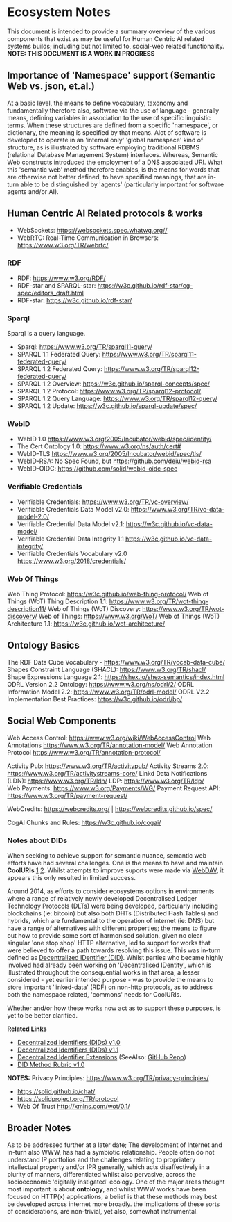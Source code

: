 # Ecosystem Notes  

This document is intended to provide a summary overview of the various components that exist as may be useful for Human Centric AI related systems builds; including but not limited to, social-web related functionality.  **NOTE: THIS DOCUMENT IS A WORK IN PROGRESS**

## Importance of 'Namespace' support (Semantic Web vs. json, et.al.)

At a basic level, the means to define vocabulary, taxonomy and fundamentally therefore also, software via the use of language - generally means, defining variables in association to the use of specific linguistic terms.  When these structures are defined from a specific 'namespace', or dictionary, the meaning is specified by that means.  Alot of software is developed to operate in an 'internal only' 'global namespace' kind of structure, as is illustrated by software employing traditional RDBMS (relational Database Management System) interfaces.  Whereas, Semantic Web constructs introduced the employment of a DNS associated URI.  What this 'semantic web' method therefore enables, is the means for words that are otherwise not better defined, to have specified meanings, that are in-turn able to be distinguished by 'agents' (particularly important for software agents and/or AI).  


## Human Centric AI Related protocols & works

- WebSockets: https://websockets.spec.whatwg.org// 
- WebRTC: Real-Time Communication in Browsers: https://www.w3.org/TR/webrtc/ 


### RDF
- RDF: https://www.w3.org/RDF/ 
- RDF-star and SPARQL-star: https://w3c.github.io/rdf-star/cg-spec/editors_draft.html 
- RDF-star: https://w3c.github.io/rdf-star/ 

### Sparql 
Sparql is a query language.
- Sparql: https://www.w3.org/TR/sparql11-query/ 
- SPARQL 1.1 Federated Query: https://www.w3.org/TR/sparql11-federated-query/ 
- SPARQL 1.2 Federated Query: https://www.w3.org/TR/sparql12-federated-query/ 
- SPARQL 1.2 Overview: https://w3c.github.io/sparql-concepts/spec/ 
- SPARQL 1.2 Protocol: https://www.w3.org/TR/sparql12-protocol/
- SPARQL 1.2 Query Language: https://www.w3.org/TR/sparql12-query/ 
- SPARQL 1.2 Update: https://w3c.github.io/sparql-update/spec/ 

### WebID
- WebID 1.0 https://www.w3.org/2005/Incubator/webid/spec/identity/
- The Cert Ontology 1.0:  https://www.w3.org/ns/auth/cert#
- WebID-TLS https://www.w3.org/2005/Incubator/webid/spec/tls/
- WebID-RSA: No Spec Found, but https://github.com/deiu/webid-rsa 
- WebID-OIDC: https://github.com/solid/webid-oidc-spec 

### Verifiable Credentials
- Verifiable Credentials: https://www.w3.org/TR/vc-overview/
- Verifiable Credentials Data Model v2.0: https://www.w3.org/TR/vc-data-model-2.0/ 
- Verifiable Credential Data Model v2.1: https://w3c.github.io/vc-data-model/ 
- Verifiable Credential Data Integrity 1.1 https://w3c.github.io/vc-data-integrity/ 
- Verifiable Credentials Vocabulary v2.0 https://www.w3.org/2018/credentials/ 

### Web Of Things
Web Thing Protocol: https://w3c.github.io/web-thing-protocol/
Web of Things (WoT) Thing Description 1.1: https://www.w3.org/TR/wot-thing-description11/
Web of Things (WoT) Discovery: https://www.w3.org/TR/wot-discovery/ 
Web of Things: https://www.w3.org/WoT/ 
Web of Things (WoT) Architecture 1.1: https://w3c.github.io/wot-architecture/

## Ontology Basics
The RDF Data Cube Vocabulary - https://www.w3.org/TR/vocab-data-cube/ 
Shapes Constraint Language (SHACL): https://www.w3.org/TR/shacl/ 
Shape Expressions Language 2.1: https://shex.io/shex-semantics/index.html 
ODRL Version 2.2 Ontology: https://www.w3.org/ns/odrl/2/ 
ODRL Information Model 2.2: https://www.w3.org/TR/odrl-model/
ODRL V2.2 Implementation Best Practices: https://w3c.github.io/odrl/bp/ 

## Social Web Components
Web Access Control: https://www.w3.org/wiki/WebAccessControl 
Web Annotations https://www.w3.org/TR/annotation-model/ 
Web Annotation Protocol https://www.w3.org/TR/annotation-protocol/

Activity Pub:  https://www.w3.org/TR/activitypub/ 
Activity Streams 2.0: https://www.w3.org/TR/activitystreams-core/ 
Linkd Data Notifications (LDN): https://www.w3.org/TR/ldn/
LDP: https://www.w3.org/TR/ldp/  
Web Payments: https://www.w3.org/Payments/WG/ 
Payment Request API: https://www.w3.org/TR/payment-request/ 

WebCredits: https://webcredits.org/ | https://webcredits.github.io/spec/ 

CogAI Chunks and Rules: https://w3c.github.io/cogai/ 

### Notes about DIDs  

When seeking to achieve support for semantic nuance, semantic web efforts have had several challenges.  One is the means to have and maintain **CoolURIs** [1](https://www.w3.org/Provider/Style/URI) [2](https://www.w3.org/TR/cooluris/).  Whilst attempts to improve suports were made via [WebDAV](https://en.wikipedia.org/wiki/WebDAV), it appears this only resulted in limited success.  

Around 2014, as efforts to consider ecosystems options in environments where a range of relatively newly developed Decentralised Ledger Technology Protocols (DLTs) were being developed, particularly including blockchains (ie: bitcoin) but also both DHTs (Distributed Hash Tables) and hybrids, which are fundamental to the operation of internet (ie: DNS) but have a range of alternatives with different properties; the means to figure out how to provide some sort of harmonised solution, given no clear singular 'one stop shop' HTTP alternative, led to support for works that were believed to offer a path towards resolving this issue.  This was in-turn defined as [Decentralized IDentifier (DID)](https://en.wikipedia.org/wiki/Decentralized_identifier).  Whilst parties who became highly involved had already been working on 'Decentralised IDentity', which is illustrated throughout the consequential works in that area, a lesser considered - yet earlier intended purpose - was to provide the means to store important 'linked-data' (RDF) on non-http protocols, as to address both the namespace related, 'commons' needs for CoolURIs.  

Whether and/or how these works now act as to support these purposes, is yet to be better clarified.

**Related Links**
- [Decentralized Identifiers (DIDs) v1.0](https://www.w3.org/TR/did-1.0/)
- [Decentralized Identifiers (DIDs) v1.1](https://www.w3.org/TR/did-1.1/)
- [Decentralized Identifier Extensions](https://www.w3.org/TR/did-extensions/) (SeeAlso: [GitHub Repo](https://github.com/w3c/did-extensions))
- [DID Method Rubric v1.0](https://w3c.github.io/did-rubric/)


**NOTES:**
Privacy Principles: https://www.w3.org/TR/privacy-principles/ 

- https://solid.github.io/chat/
- https://solidproject.org/TR/protocol 
- Web Of Trust http://xmlns.com/wot/0.1/ 


## Broader Notes

As to be addressed further at a later date; The development of Internet and in-turn also WWW, has had a symbiotic relationship.  People often do not understand IP portfolios and the challenges relating to propriatery intellectual property and/or IPR generally, which acts disaffectively in a plurity of manners, differentiated whilst also pervasive, across the socioeconomic 'digitally instigated' ecology.  One of the major areas thought most important is about **ontology**, and whilst WWW works have been focused on HTTP(x) applications, a belief is that these methods may best be developed across internet more broadly.  the implications of these sorts of considerations, are non-trivial, yet also, somewhat instrumental.  